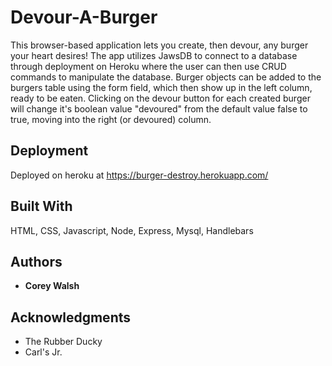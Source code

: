 # Devour-A-Burger

This browser-based application lets you create, then devour, any burger your heart desires! The app utilizes JawsDB to connect to a database through deployment on Heroku where the user can then use CRUD commands to manipulate the database. Burger objects can be added to the burgers table using the form field, which then show up in the left column, ready to be eaten. Clicking on the devour button for each created burger will change it's boolean value "devoured" from the default value false to true, moving into the right (or devoured) column. 

## Deployment

Deployed on heroku at https://burger-destroy.herokuapp.com/

## Built With

HTML, CSS, Javascript, Node, Express, Mysql, Handlebars

## Authors

* **Corey Walsh** 

## Acknowledgments

* The Rubber Ducky
* Carl's Jr.
